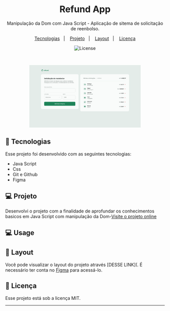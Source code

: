 <h1 align="center">Refund App</h1>

<p align="center">
Manipulação da Dom com Java Script - Aplicação de sitema de solicitação de reenbolso.
<br/>
<p align="center">
  <a href="#-tecnologias">Tecnologias</a>&nbsp;&nbsp;&nbsp;|&nbsp;&nbsp;&nbsp;
  <a href="#-projeto">Projeto</a>&nbsp;&nbsp;&nbsp;|&nbsp;&nbsp;&nbsp;
  <a href="#-layout">Layout</a>&nbsp;&nbsp;&nbsp;|&nbsp;&nbsp;&nbsp;
  <a href="#memo-licença">Licença</a>
</p>

<p align="center">
  <img alt="License" src="https://img.shields.io/static/v1?label=license&message=MIT&color=49AA26&labelColor=000000">
</p>

<br>

<p align="center">
  <img alt="Layout do projeto" src="./img/layout.svg" width="70%">
</p>

## 🚀 Tecnologias

Esse projeto foi desenvolvido com as seguintes tecnologias:

- Java Script
- Css
- Git e Github
- Figma

## 💻 Projeto

Desenvolvi o projeto com a finalidade de aprofundar os conhecimentos basicos em Java Script com manipulação da Dom-[Visite o projeto online]()

## 💻 Usage

## 🔖 Layout

Você pode visualizar o layout do projeto através [DESSE LINK](. É necessário ter conta no [Figma](https://figma.com) para acessá-lo.

## :memo: Licença

Esse projeto está sob a licença MIT.

---
